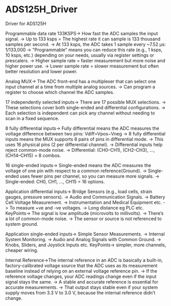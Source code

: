 # ADS125H_Driver
Driver for ADS125H

Programmable data rate 133KSPS-> How fast the ADC samples the input signal.
                              -> Up to 133 ksps = The highest rate it can sample is 133 thousand samples per second.
                              -> At 133 ksps, the ADC takes 1 sample every ~7.52 µs: 1/133,000
                              -> "Programmable” means you can reduce this rate (e.g., 1 ksps, 10 ksps, etc.) depending on your needs, usually via register settings or prescalers.
                              -> Higher sample rate = faster measurement but more noise and higher power use.
                              -> Lower sample rate = slower measurement but often better resolution and lower power.

Analog MUX-> The ADC front-end has a multiplexer that can select one input channel at a time from multiple analog sources.
          -> Can program a register to choose which channel the ADC samples.

17 independently selected inputs-> There are 17 possible MUX selections.
                                -> These selections cover both single-ended and differential configurations.
                                -> Each selection is independent can pick any channel without needing to scan in a fixed sequence.
                               

8 fully differential inputs-> Fully differential means the ADC measures the voltage difference between two pins: Vdiff​=Vpos​−Vneg​
                           -> 8 fully differential inputs means the MUX supports 8 pairs of pins in differential mode.
                           -> This uses 16 physical pins (2 per differential channel).
                           -> Differential inputs help reject common-mode noise.
                           -> Differential: (CH0–CH1), (CH2–CH3), …, (CH14–CH15) = 8 combos.
                        

16 single-ended inputs-> Single-ended means the ADC measures the voltage of one pin with respect to a common reference(Ground).
                      -> Single-ended uses fewer pins per channel, so you can measure more signals.
                      -> Single-ended: CH0, CH1, …, CH15 = 16 options.


Application differential inputs-> Bridge Sensors (e.g., load cells, strain gauges, pressure sensors).
                               -> Audio and Communication Signals.
                               -> Battery Cell Voltage Measurement.
                               -> Instrumentation and Medical Equipment etc.
                               -> To measure +ve and -ve voltages.
                               -> Long distance eg PLC etc.
KeyPoints-> The signal is low amplitude (microvolts to millivolts).
         -> There’s a lot of common-mode noise.
         -> The sensor or source is not referenced to system ground.
         
Application single-ended inputs-> Simple Sensor Measurements.
                               -> Internal System Monitoring.
                               -> Audio and Analog Signals with Common Ground.
                               -> Knobs, Sliders, and Joystick Inputs etc.
KeyPoints-> simpler, more channels, cheaper wiring.

Internal Reference->The internal reference in an ADC is basically a built-in, factory-calibrated voltage source that the ADC uses as its measurement baseline instead of relying on an external voltage reference pin.
                  -> If the reference voltage changes, your ADC readings change even if the input signal stays the same.
                  -> A stable and accurate reference is essential for accurate measurements.
                  -> That output stays stable even if your system supply moves from 3.3 V to 3.0 V, because the internal reference didn’t change.


         
